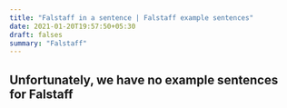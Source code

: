 ```yaml
---
title: "Falstaff in a sentence | Falstaff example sentences"
date: 2021-01-20T19:57:50+05:30
draft: falses
summary: "Falstaff"
---
```

## Unfortunately, we have no example sentences for Falstaff                 
